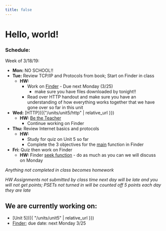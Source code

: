 ```yaml
---
title: false
---
```


# Hello, world!

### Schedule:

Week of 3/18/19:
  - **Mon:** NO SCHOOL!!
  - **Tue:** Review TCP/IP and Protocols from book; Start on Finder in class
    - **HW:**
      - Work on [Finder](https://docs.cs50.net/2018/ap/problems/finder/finder.html) - Due next Monday (3/25)
        - make sure you have files downloaded by tonight!!
      - Read over HTTP handout and make sure you have an understanding of how everything works together that we have gone over so far in this unit
  - **Wed:** [HTTP]({{"/units/unit5/http" | relative_url }})
    - **HW:** [Be the Teacher](http://docs.cs50.net/2018/ap/problems/teacher/teacher.html)
      - Continue working on Finder
  - **Thu:** Review Internet basics and protocols
    - **HW:**
      - Study for quiz on Unit 5 so far
      - Complete the 3 objectives for the [main](https://docs.cs50.net/2018/ap/problems/finder/finder.html#main) function in Finder
  - **Fri:** Quiz then work on Finder
    - **HW:** Finder [seek function](https://docs.cs50.net/2018/ap/problems/finder/finder.html#seek) - do as much as you can we will discuss on Monday

  *Anything not completed in class becomes homework*

  *HW Assignments not submitted by class time next day will be late and you will not get points; PSETs not turned in will be counted off 5 points each day they are late*


## We are currently working on:
* [Unit 5]({{ "/units/unit5" | relative_url }})
* [Finder](https://docs.cs50.net/2018/ap/problems/finder/finder.html); due date: next Monday 3/25


<!--
This is CS50 AP, Harvard University's introduction to the intellectual enterprises of computer science and the art of programming for students in high school, which satisfies the College Board's new AP CS Principles curriculum framework.
-->
<!--
<iframe src="https://www.youtube.com/embed/tZxLMIk_SaY?playlist=GAB6Gm7pTTA"></iframe>
-->
